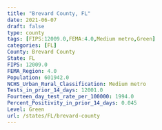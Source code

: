 ```yaml
---
title: "Brevard County, FL"
date: 2021-06-07
draft: false
type: county
tags: [FIPS:12009.0,FEMA:4.0,Medium metro,Green]
categories: [FL]
County: Brevard County
State: FL
FIPS: 12009.0
FEMA_Region: 4.0
Population: 601942.0
NCHS_Urban_Rural_Classification: Medium metro
Tests_in_prior_14_days: 12001.0
Fourteen_day_test_rate_per_100000: 1994.0
Percent_Positivity_in_prior_14_days: 0.045
Level: Green
url: /states/FL/brevard-county
---
```



